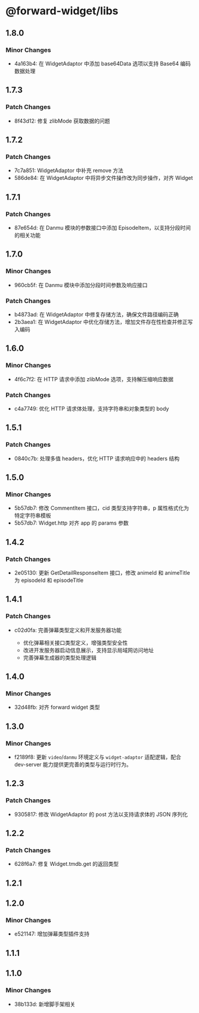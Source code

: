 # @forward-widget/libs

## 1.8.0

### Minor Changes

- 4a163b4: 在 WidgetAdaptor 中添加 base64Data 选项以支持 Base64 编码数据处理

## 1.7.3

### Patch Changes

- 8f43d12: 修复 zlibMode 获取数据的问题

## 1.7.2

### Patch Changes

- 7c7a851: WidgetAdaptor 中补充 remove 方法
- 586de84: 在 WidgetAdaptor 中将异步文件操作改为同步操作，对齐 Widget

## 1.7.1

### Patch Changes

- 87e654d: 在 Danmu 模块的参数接口中添加 EpisodeItem，以支持分段时间的相关功能

## 1.7.0

### Minor Changes

- 960cb5f: 在 Danmu 模块中添加分段时间参数及响应接口

### Patch Changes

- b4873ad: 在 WidgetAdaptor 中修复存储方法，确保文件路径编码正确
- 2b3aea1: 在 WidgetAdaptor 中优化存储方法，增加文件存在性检查并修正写入编码

## 1.6.0

### Minor Changes

- 4f6c7f2: 在 HTTP 请求中添加 zlibMode 选项，支持解压缩响应数据

### Patch Changes

- c4a7749: 优化 HTTP 请求体处理，支持字符串和对象类型的 body

## 1.5.1

### Patch Changes

- 0840c7b: 处理多值 headers，优化 HTTP 请求响应中的 headers 结构

## 1.5.0

### Minor Changes

- 5b57db7: 修改 CommentItem 接口，cid 类型支持字符串，p 属性格式化为特定字符串模板
- 5b57db7: Widget.http 对齐 app 的 params 参数

## 1.4.2

### Patch Changes

- 2e05130: 更新 GetDetailResponseItem 接口，修改 animeId 和 animeTitle 为 episodeId 和 episodeTitle

## 1.4.1

### Patch Changes

- c02d0fa: 完善弹幕类型定义和开发服务器功能

  - 优化弹幕相关接口类型定义，增强类型安全性
  - 改进开发服务器启动信息展示，支持显示局域网访问地址
  - 完善弹幕生成器的类型处理逻辑

## 1.4.0

### Minor Changes

- 32d48fb: 对齐 forward widget 类型

## 1.3.0

### Minor Changes

- f2189f8: 更新 `video`/`danmu` 环境定义与 `widget-adaptor` 适配逻辑，配合 dev-server 能力提供更完善的类型与运行时行为。

## 1.2.3

### Patch Changes

- 9305817: 修改 WidgetAdaptor 的 post 方法以支持请求体的 JSON 序列化

## 1.2.2

### Patch Changes

- 628f6a7: 修复 Widget.tmdb.get 的返回类型

## 1.2.1

## 1.2.0

### Minor Changes

- e521147: 增加弹幕类型插件支持

## 1.1.1

## 1.1.0

### Minor Changes

- 38b133d: 新增脚手架相关
